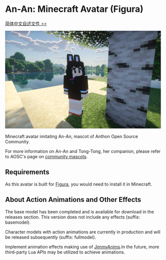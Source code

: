 An-An: Minecraft Avatar (Figura)
===

[简体中文自述文件 >>](README.zh-cn.md)

![Yay, it's An-An!](preview.png)

Minecraft avatar imitating An-An, mascot of Anthon Open Source Community.

For more information on An-An and Tong-Tong, her companion, please refer to AOSC's page on [community mascots](https://aosc.io/mascot).

Requirements
---

As this avatar is built for [Figura](https://figuramc.org/), you would need to install it in Minecraft.

About Action Animations and Other Effects
---

The base model has been completed and is available for download in the releases section. This version does not include any effects (suffix: basemodel).

Character models with action animations are currently in production and will be released subsequently (suffix: fullmodel).

Implement animation effects making use of [JimmyAnims](https://github.com/JimmyHelp/JimmyAnims).In the future, more third-party Lua APIs may be utilized to achieve animations.

